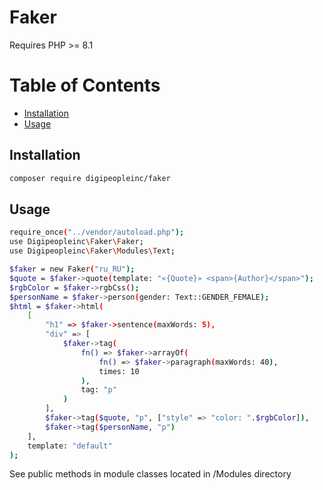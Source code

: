 # Faker

Requires PHP >= 8.1

# Table of Contents

- [Installation](#installation)
- [Usage](#usage)

## Installation

```sh
composer require digipeopleinc/faker
```

## Usage

```sh
require_once("../vendor/autoload.php");
use Digipeopleinc\Faker\Faker;
use Digipeopleinc\Faker\Modules\Text;

$faker = new Faker("ru_RU");
$quote = $faker->quote(template: "«{Quote}» <span>{Author}</span>");
$rgbColor = $faker->rgbCss();
$personName = $faker->person(gender: Text::GENDER_FEMALE);
$html = $faker->html(
    [
        "h1" => $faker->sentence(maxWords: 5),
        "div" => [
            $faker->tag(
                fn() => $faker->arrayOf(
                    fn() => $faker->paragraph(maxWords: 40),
                    times: 10
                ),
                tag: "p"
            )
        ],
        $faker->tag($quote, "p", ["style" => "color: ".$rgbColor]),
        $faker->tag($personName, "p")
    ],
    template: "default"
);
```

See public methods in module classes located in /Modules directory 
